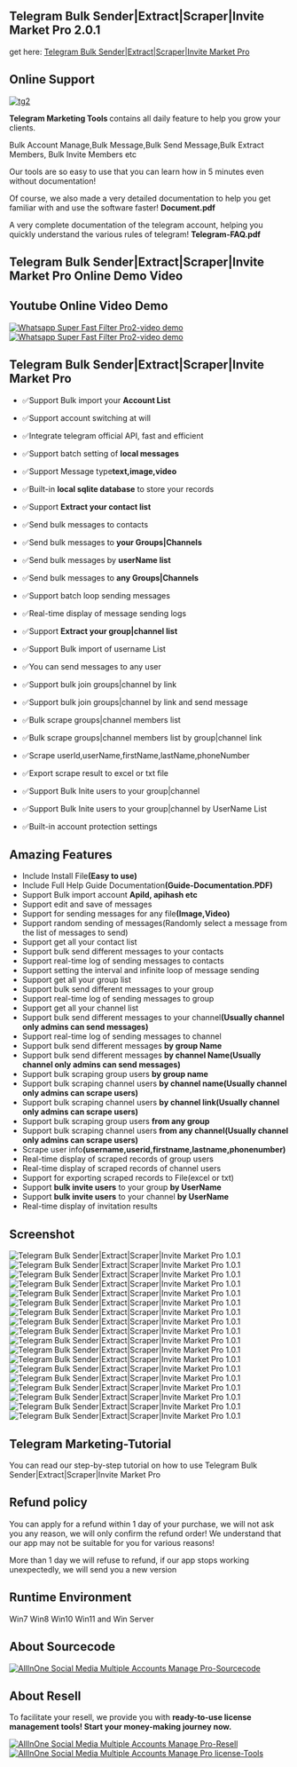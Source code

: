 
<h2><strong>Telegram Bulk Sender|Extract|Scraper|Invite Market Pro 2.0.1</strong></h2>
get here: <a href="https://codecanyon.net/item/telegram-bulk-senderextractscraperinvite-market-pro/41673729" target="_blank">Telegram Bulk Sender|Extract|Scraper|Invite Market Pro</a>

<h2><strong>Online Support</strong></h2>
  <a href="https://t.me/IonicSupport" rel="nofollow">
       <img src="https://i.ibb.co/QNgG46g/tg2.png" alt="tg2" border="0">
    </a>

<p><strong>Telegram Marketing  Tools </strong> contains all daily feature to help you grow your clients.</p> 
<p>Bulk Account Manage,Bulk Message,Bulk Send Message,Bulk Extract Members, Bulk Invite Members etc</P> 
<p>Our tools are so easy to use that you can learn how in 5 minutes even without documentation!</p> 
<p>Of course, we also made a very detailed documentation to help you get familiar with and use the software faster! <strong>Document.pdf</strong></P>
<p> A very complete documentation of the telegram account, helping you quickly understand the various rules of telegram! <strong>Telegram-FAQ.pdf</strong></p> 



<h2>Telegram Bulk Sender|Extract|Scraper|Invite Market Pro Online Demo Video</h2>

<h2><strong>Youtube Online Video Demo</strong></h2>
  <a href="https://youtu.be/fDiBB0Mh6y4">
     <img src="https://i.ibb.co/xzxBQWw/ytbdemo.png" alt="Whatsapp Super Fast Filter Pro2-video demo" />
  </a>
  <a href="https://youtu.be/fDiBB0Mh6y4">
       <img src="https://i.ibb.co/S0yZv2r/watchbtn.jpg" alt="Whatsapp Super Fast Filter Pro2-video demo" />
  </a>


<h2><strong>Telegram Bulk Sender|Extract|Scraper|Invite Market Pro</strong></h2>
<ul>
  <li><p>✅Support Bulk import your <strong>Account List</strong></p></li>
  <li><p>✅Support account switching at will</p></li>
  <li><p>✅Integrate telegram official API, fast and efficient</p></li>
  <li><p>✅Support batch setting of <strong>local messages</strong></p></li>
  <li><p>✅Support Message type<strong>text,image,video</strong></p></li>
  <li><p>✅Built-in <strong>local sqlite database</strong> to store your records</p></li>
  <li><p>✅Support <strong>Extract your contact list</strong></p></li>
  <li><p>✅Send bulk messages to contacts</p></li>
  <li><p>✅Send bulk messages to <strong>your Groups|Channels</strong></p></li>
  <li><p>✅Send bulk messages by <strong>userName list</strong></p></li>
  <li><p>✅Send bulk messages to <strong>any Groups|Channels</strong></p></li>
  <li><p>✅Support batch loop sending messages</p></li>
  <li><p>✅Real-time display of message sending logs</p></li>
  <li><p>✅Support <strong>Extract your group|channel list</strong></p></li>
  <li><p>✅Support Bulk import of username List</p></li>
  <li><p>✅You can send messages to any user</p></li>
  <li><p>✅Support bulk join groups|channel by link</p></li>
  <li><p>✅Support bulk join groups|channel by link and send message</p></li>
  <li><p>✅Bulk scrape groups|channel members list</p></li>
  <li><p>✅Bulk scrape groups|channel members list by group|channel link</p></li>
  <li><p>✅Scrape userId,userName,firstName,lastName,phoneNumber</p></li>
  <li><p>✅Export scrape result to excel or txt file</p></li>
  <li><p>✅Support Bulk Inite users to your group|channel</p></li>
  <li><p>✅Support Bulk Inite users to your group|channel by UserName List</p></li>
  <li><p>✅Built-in account protection settings</p></li>

</ul>



<h2><strong>Amazing Features</strong></h2>
<ul>
    <li>Include Install File<strong>(Easy to use)</strong></li>
	<li>Include Full Help Guide Documentation<strong>(Guide-Documentation.PDF)</strong></li>
	<li>Support Bulk import account <strong>ApiId, apihash etc</strong></li>
	<li>Support edit and save of messages</li>
	<li>Support for sending messages for any file<strong>(Image,Video)</strong></li>
	<li>Support random sending of messages(Randomly select a message from the list of messages to send)</li>
	<li>Support get all your contact list</li>
	<li>Support bulk send different messages to your contacts</li>
	<li>Support real-time log of sending messages to contacts</li>
	<li>Support setting the interval and infinite loop of message sending</li>
	<li>Support get all your group list</li>
	<li>Support bulk send different messages to your group</li>
	<li>Support real-time log of sending messages to group</li>
    <li>Support get all your channel list</li>
	<li>Support bulk send different messages to your channel<strong>(Usually channel only admins can send messages)</strong></li>
	<li>Support real-time log of sending messages to channel</li>
	<li>Support bulk send different messages <strong>by group Name</strong></li>
	<li>Support bulk send different messages <strong>by channel Name(Usually channel only admins can send messages)</strong></li>
	<li>Support bulk scraping group users <strong>by group name</strong></li>
	<li>Support bulk scraping channel users <strong>by channel name(Usually channel only admins can scrape users)</strong></li>
	<li>Support bulk scraping channel users <strong>by channel link(Usually channel only admins can scrape users)</strong></li>
	<li>Support bulk scraping group users <strong>from any group</strong></li>
	<li>Support bulk scraping channel users <strong>from any channel(Usually channel only admins can scrape users)</strong></li>
	<li>Scrape user info<strong>(username,userid,firstname,lastname,phonenumber)</strong></li>
	<li>Real-time display of scraped records of group users</li>
	<li>Real-time display of scraped records of channel users</li>
	<li>Support for exporting scraped records to File(excel or txt)</li>
	<li>Support <strong>bulk invite users</strong> to your group <strong>by UserName</strong></li>
	<li>Support <strong>bulk invite users</strong> to your channel <strong>by UserName</strong></li>
	<li>Real-time display of invitation results</strong></li>

</ul>


<h2><strong>Screenshot</strong></h2>
<img src="https://i.ibb.co/TRMjhVY/01.png" alt="Telegram Bulk Sender|Extract|Scraper|Invite Market Pro 1.0.1" border="0">
<img src="https://i.ibb.co/rZdRrfx/02.png" alt="Telegram Bulk Sender|Extract|Scraper|Invite Market Pro 1.0.1" border="0">
<img src="https://i.ibb.co/KhMst9C/03.png" alt="Telegram Bulk Sender|Extract|Scraper|Invite Market Pro 1.0.1" border="0">
<img src="https://i.ibb.co/DWn3Q5z/04.png" alt="Telegram Bulk Sender|Extract|Scraper|Invite Market Pro 1.0.1" border="0">
<img src="https://i.ibb.co/fHjLFDn/05.png" alt="Telegram Bulk Sender|Extract|Scraper|Invite Market Pro 1.0.1" border="0">
<img src="https://i.ibb.co/gRPzXym/06.png" alt="Telegram Bulk Sender|Extract|Scraper|Invite Market Pro 1.0.1" border="0">
<img src="https://i.ibb.co/m9fM1HJ/07.png" alt="Telegram Bulk Sender|Extract|Scraper|Invite Market Pro 1.0.1" border="0">
<img src="https://i.ibb.co/GQMJBKG/08.png" alt="Telegram Bulk Sender|Extract|Scraper|Invite Market Pro 1.0.1" border="0">
<img src="https://i.ibb.co/n1qsSc6/09.png" alt="Telegram Bulk Sender|Extract|Scraper|Invite Market Pro 1.0.1" border="0">
<img src="https://i.ibb.co/ckZpJtr/10.png" alt="Telegram Bulk Sender|Extract|Scraper|Invite Market Pro 1.0.1" border="0">
<img src="https://i.ibb.co/MRvMD6q/11.png" alt="Telegram Bulk Sender|Extract|Scraper|Invite Market Pro 1.0.1" border="0">
<img src="https://i.ibb.co/qFR9rsM/12.png" alt="Telegram Bulk Sender|Extract|Scraper|Invite Market Pro 1.0.1" border="0">
<img src="https://i.ibb.co/r40mYw8/13.png" alt="Telegram Bulk Sender|Extract|Scraper|Invite Market Pro 1.0.1" border="0">
<img src="https://i.ibb.co/TKMPMv9/14.png" alt="Telegram Bulk Sender|Extract|Scraper|Invite Market Pro 1.0.1" border="0">
<img src="https://i.ibb.co/Wp85r0z/15.png" alt="Telegram Bulk Sender|Extract|Scraper|Invite Market Pro 1.0.1" border="0">
<img src="https://i.ibb.co/PxzWHTm/16.png" alt="Telegram Bulk Sender|Extract|Scraper|Invite Market Pro 1.0.1" border="0">
<img src="https://i.ibb.co/HPR8HNr/17.png" alt="Telegram Bulk Sender|Extract|Scraper|Invite Market Pro 1.0.1" border="0">
<img src="https://i.ibb.co/RCXKHG8/18.png" alt="Telegram Bulk Sender|Extract|Scraper|Invite Market Pro 1.0.1" border="0">


<h2><strong>Telegram Marketing-Tutorial</strong></h2>
<p>You can read our step-by-step tutorial on how to use Telegram Bulk Sender|Extract|Scraper|Invite Market Pro<p>
 


<h2><strong>Refund policy</strong></h2>
<p>You can apply for a refund within 1 day of your purchase, we will not ask you any reason, we will only confirm the refund order! 
We understand that our app may not be suitable for you for various reasons!<p>

<p>More than 1 day we will refuse to refund, if our app stops working unexpectedly, we will send you a new version</p>
<h2><strong>Runtime Environment</strong></h2>
<p>Win7 Win8 Win10 Win11 and Win Server<p>
 
 
 <h2><strong>About Sourcecode</strong></h2>
 <a href="https://t.me/IonicSupport" rel="nofollow">
      <img src="https://i.ibb.co/G986kks/sourcecode.png" alt="AllInOne Social Media Multiple Accounts Manage Pro-Sourcecode" border="0"/>
 </a>


<h2><strong>About Resell</strong></h2>
<p>To facilitate your resell, we provide you with <strong>ready-to-use license management tools! 
 Start your money-making journey now.</strong></p>
 <a href="https://t.me/IonicSupport" rel="nofollow">
      <img src="https://i.ibb.co/0G3WGzH/resell.png" alt="AllInOne Social Media Multiple Accounts Manage Pro-Resell" border="0"/>
 </a>
  <a href="https://t.me/IonicSupport" rel="nofollow">
    <img src="https://i.ibb.co/FzhZN8L/license-Tools.png" alt="AllInOne Social Media Multiple Accounts Manage Pro license-Tools" border="0">
  </a>
 


 

 
 
 

 

